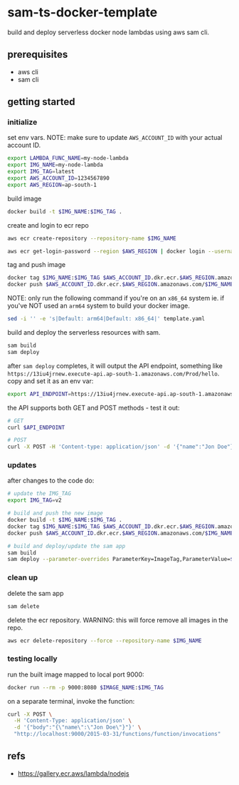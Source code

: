 # sam-ts-docker-template

build and deploy serverless docker node lambdas using aws sam cli.

## prerequisites

- aws cli
- sam cli

## getting started

### initialize

set env vars. NOTE: make sure to update `AWS_ACCOUNT_ID` with your actual account ID.

```sh
export LAMBDA_FUNC_NAME=my-node-lambda
export IMG_NAME=my-node-lambda
export IMG_TAG=latest
export AWS_ACCOUNT_ID=1234567890
export AWS_REGION=ap-south-1
```

build image

```sh
docker build -t $IMG_NAME:$IMG_TAG .
```

create and login to ecr repo

```sh
aws ecr create-repository --repository-name $IMG_NAME

aws ecr get-login-password --region $AWS_REGION | docker login --username AWS --password-stdin $AWS_ACCOUNT_ID.dkr.ecr.$AWS_REGION.amazonaws.com
```

tag and push image

```sh
docker tag $IMG_NAME:$IMG_TAG $AWS_ACCOUNT_ID.dkr.ecr.$AWS_REGION.amazonaws.com/$IMG_NAME:$IMG_TAG
docker push $AWS_ACCOUNT_ID.dkr.ecr.$AWS_REGION.amazonaws.com/$IMG_NAME:$IMG_TAG
```

NOTE: only run the following command if you're on an `x86_64` system ie. if you've NOT used an `arm64` system to build your docker image.

```sh
sed -i '' -e 's|Default: arm64|Default: x86_64|' template.yaml
```

build and deploy the serverless resources with sam.

```sh
sam build
sam deploy
```

after `sam deploy` completes, it will output the API endpoint, something like `https://13iu4jrnew.execute-api.ap-south-1.amazonaws.com/Prod/hello`. copy and set it as an env var:

```sh
export API_ENDPOINT=https://13iu4jrnew.execute-api.ap-south-1.amazonaws.com/Prod/hello
```

the API supports both GET and POST methods - test it out:

```sh
# GET
curl $API_ENDPOINT

# POST
curl -X POST -H 'Content-type: application/json' -d '{"name":"Jon Doe"}' $API_ENDPOINT
```

### updates 

after changes to the code do:

```sh
# update the IMG_TAG
export IMG_TAG=v2

# build and push the new image
docker build -t $IMG_NAME:$IMG_TAG .
docker tag $IMG_NAME:$IMG_TAG $AWS_ACCOUNT_ID.dkr.ecr.$AWS_REGION.amazonaws.com/$IMG_NAME:$IMG_TAG
docker push $AWS_ACCOUNT_ID.dkr.ecr.$AWS_REGION.amazonaws.com/$IMG_NAME:$IMG_TAG

# build and deploy/update the sam app
sam build
sam deploy --parameter-overrides ParameterKey=ImageTag,ParameterValue=$IMG_TAG
```

### clean up

delete the sam app
```sh
sam delete
```

delete the ecr repository. WARNING: this will force remove all images in the repo.

```sh
aws ecr delete-repository --force --repository-name $IMG_NAME 
```

### testing locally

run the built image mapped to local port 9000:
```sh
docker run --rm -p 9000:8080 $IMAGE_NAME:$IMG_TAG
```

on a separate terminal, invoke the function:
```sh
curl -X POST \
  -H 'Content-Type: application/json' \
  -d '{"body":"{\"name\":\"Jon Doe\"}"}' \
  "http://localhost:9000/2015-03-31/functions/function/invocations"
```

## refs

- https://gallery.ecr.aws/lambda/nodejs
